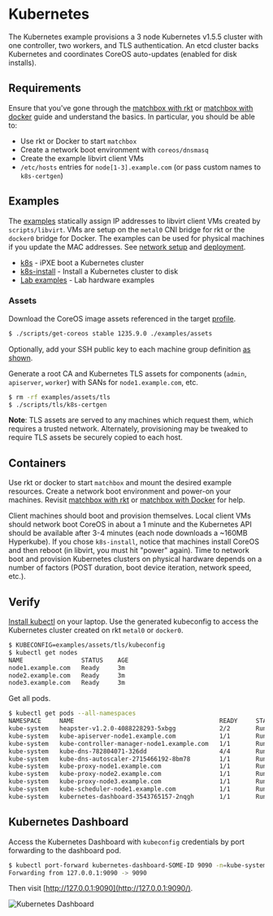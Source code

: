 # Kubernetes

The Kubernetes example provisions a 3 node Kubernetes v1.5.5 cluster with one controller, two workers, and TLS authentication. An etcd cluster backs Kubernetes and coordinates CoreOS auto-updates (enabled for disk installs).

## Requirements

Ensure that you've gone through the [matchbox with rkt](getting-started-rkt.md) or [matchbox with docker](getting-started-docker.md) guide and understand the basics. In particular, you should be able to:

* Use rkt or Docker to start `matchbox`
* Create a network boot environment with `coreos/dnsmasq`
* Create the example libvirt client VMs
* `/etc/hosts` entries for `node[1-3].example.com` (or pass custom names to `k8s-certgen`)

## Examples

The [examples](../examples) statically assign IP addresses to libvirt client VMs created by `scripts/libvirt`. VMs are setup on the `metal0` CNI bridge for rkt or the `docker0` bridge for Docker. The examples can be used for physical machines if you update the MAC addresses. See [network setup](network-setup.md) and [deployment](deployment.md).

* [k8s](../examples/groups/k8s) - iPXE boot a Kubernetes cluster
* [k8s-install](../examples/groups/k8s-install) - Install a Kubernetes cluster to disk
* [Lab examples](https://github.com/dghubble/metal) - Lab hardware examples

### Assets

Download the CoreOS image assets referenced in the target [profile](../examples/profiles).

```sh
$ ./scripts/get-coreos stable 1235.9.0 ./examples/assets
```

Optionally, add your SSH public key to each machine group definition [as shown](../examples/README.md#ssh-keys).

Generate a root CA and Kubernetes TLS assets for components (`admin`, `apiserver`, `worker`) with SANs for `node1.example.com`, etc.

```sh
$ rm -rf examples/assets/tls
$ ./scripts/tls/k8s-certgen
```

**Note**: TLS assets are served to any machines which request them, which requires a trusted network. Alternately, provisioning may be tweaked to require TLS assets be securely copied to each host.

## Containers

Use rkt or docker to start `matchbox` and mount the desired example resources. Create a network boot environment and power-on your machines. Revisit [matchbox with rkt](getting-started-rkt.md) or [matchbox with Docker](getting-started-docker.md) for help.

Client machines should boot and provision themselves. Local client VMs should network boot CoreOS in about a 1 minute and the Kubernetes API should be available after 3-4 minutes (each node downloads a ~160MB Hyperkube). If you chose `k8s-install`, notice that machines install CoreOS and then reboot (in libvirt, you must hit "power" again). Time to network boot and provision Kubernetes clusters on physical hardware depends on a number of factors (POST duration, boot device iteration, network speed, etc.).

## Verify

[Install kubectl](https://coreos.com/kubernetes/docs/latest/configure-kubectl.html) on your laptop. Use the generated kubeconfig to access the Kubernetes cluster created on rkt `metal0` or `docker0`.

```sh
$ KUBECONFIG=examples/assets/tls/kubeconfig
$ kubectl get nodes
NAME                STATUS    AGE
node1.example.com   Ready     3m
node2.example.com   Ready     3m
node3.example.com   Ready     3m
```

Get all pods.

```sh
$ kubectl get pods --all-namespaces
NAMESPACE     NAME                                        READY     STATUS    RESTARTS   AGE
kube-system   heapster-v1.2.0-4088228293-5xbgg            2/2       Running   0          41m
kube-system   kube-apiserver-node1.example.com            1/1       Running   0          40m
kube-system   kube-controller-manager-node1.example.com   1/1       Running   0          40m
kube-system   kube-dns-782804071-326dd                    4/4       Running   0          41m
kube-system   kube-dns-autoscaler-2715466192-8bm78        1/1       Running   0          41m
kube-system   kube-proxy-node1.example.com                1/1       Running   0          41m
kube-system   kube-proxy-node2.example.com                1/1       Running   0          41m
kube-system   kube-proxy-node3.example.com                1/1       Running   0          40m
kube-system   kube-scheduler-node1.example.com            1/1       Running   0          40m
kube-system   kubernetes-dashboard-3543765157-2nqgh       1/1       Running   0          41m
```

## Kubernetes Dashboard

Access the Kubernetes Dashboard with `kubeconfig` credentials by port forwarding to the dashboard pod.

```sh
$ kubectl port-forward kubernetes-dashboard-SOME-ID 9090 -n=kube-system
Forwarding from 127.0.0.1:9090 -> 9090
```

Then visit [http://127.0.0.1:9090](http://127.0.0.1:9090/).

<img src='img/kubernetes-dashboard.png' class="img-center" alt="Kubernetes Dashboard"/>
